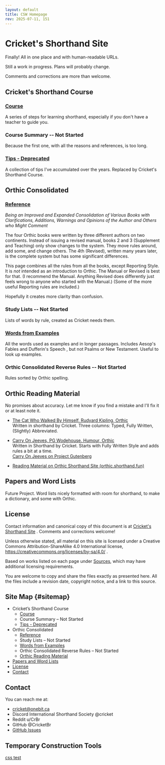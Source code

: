 ```yaml
---
layout: default
title: CSW Homepage
rev: 2025-07-11, 151
---
```


# Cricket's Shorthand Site

Finally! All in one place and with human-readable URLs.

Still a work in progress. Plans will probably change.

Comments and corrections are more than welcome.






## Cricket's Shorthand Course

### [Course](cr-shorthand-course.md)

A series of steps for learning shorthand, especially if you don't have a teacher to guide you.

### Course Summary -- Not Started

Because the first one, with all the reasons and references, is too long.

### [Tips - Deprecated](cr-shorthand-tips.md)

A collection of tips I've accumulated over the years. Replaced by Cricket's Shorthand Course.

## Orthic Consolidated

### [Reference](orth-cnsl-ref.md)

*Being an Improved and Expanded Consolidation of Various Books with Clarifications, Additions, Warnings and Opinions of the Author and Others who Might Comment*

The four Orthic books were written by three different authors on two continents. Instead of issuing a revised manual, books 2 and 3 (Supplement and Teaching) only show changes to the system. They move rules around, add some, and change others. The 4th (Revised), written many years later, is the complete system but has some significant differences.

This page combines all the rules from all the books, except Reporting Style. It is *not* intended as an introduction to Orthic. The Manual or Revised is best for that. (I recommend the Manual. Anything Revised does differently just feels wrong to anyone who started with the Manual.) (Some of the more useful Reporting rules are included.)

Hopefully it creates more clarity than confusion.

### Study Lists -- Not Started

Lists of words by rule, created as Cricket needs them.

### [Words from Examples](orth-cnsl-words-examples.md)

All the words used as examples and in longer passages. Includes Aesop's Fables and <!-- cspell:disable --> Dufferin's Speech <!-- cspell:enable -->, but not Psalms or New Testament. Useful to look up examples.

### Orthic Consolidated Reverse Rules -- Not Started

Rules sorted by Orthic spelling.

<a id="reading">

## Orthic Reading Material

No promises about accuracy. Let me know if you find a mistake and I'll fix it or at least note it.

* [The Cat Who Walked By Himself, Rudyard Kipling, Orthic](cat-main.md)\
Written in shorthand by Cricket. Three columns: Typed, Fully Written, (Slightly) Abbreviated.

* [Carry On Jeeves, PG Wodehouse. Humour, Orthic](carry-on-main.md)\
Written in Shorthand by Cricket. Starts with Fully Written Style and adds rules a bit at a time.\
[Carry On Jeeves on Project Gutenberg](https://www.gutenberg.org/cache/epub/65974/pg65974-images.html)

* [Reading Material on Orthic Shorthand Site (orthic.shorthand.fun)](https://orthic.shorthand.fun/reading) 


<a id="papers-lists">

## Papers and Word Lists

Future Project. Word lists nicely formatted with room for shorthand, to make a dictionary, and some with Orthic.

<a id="licence">

## License

Contact information and canonical copy of this document is at [Cricket's Shorthand Site](https://cricketbr.github.io/Crickets-Shorthand-Site/) . Comments and corrections welcome!

Unless otherwise stated, all material on this site is licensed under a Creative Commons Attribution-ShareAlike 4.0 International license, <https://creativecommons.org/licenses/by-sa/4.0/> .

Based on works listed on each page under [Sources](#sources), which may have additional licensing requirements.

You are welcome to copy and share the files exactly as presented here. All the files include a revision date, copyright notice, and a link to this source.

## Site Map {#sitemap}

* Cricket’s Shorthand Course
  * [Course](cr-shorthand-course.md)
  * Course Summary – Not Started
  * [Tips - Deprecated](cr-shorthand-tips.md)
* Orthic Consolidated
  * [Reference](orth-cnsl-ref.md)
  * Study Lists – Not Started
  * [Words from Examples](orth-cnsl-words-examples.md)
  * Orthic Consolidated Reverse Rules – Not Started
  * [Orthic Reading Material](#reading)
* [Papers and Word Lists](#papers-lists)
* [License](#license)
* [Contact](#contact)






<a id="contact">

## Contact

You can reach me at:
* cricket@onebit.ca
* Discord International Shorthand Society @cricket
* Reddit u/CrBr
* GitHub @CricketBr
* [GitHub Issues](https://github.com/CricketBr/Crickets-Shorthand-Site/issues)

## Temporary Construction Tools
[css test](css-test.md)





